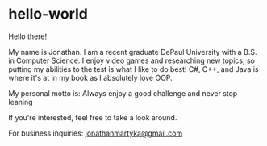 # hello-world

Hello there!

My name is Jonathan. I am a recent graduate DePaul University with a B.S. in Computer Science.
I enjoy video games and researching new topics, so putting my abilities to the test is what I like to do best!
C#, C++, and Java is where it's at in my book as I absolutely love OOP.

My personal motto is: Always enjoy a good challenge and never stop leaning

If you're interested, feel free to take a look around.


For business inquiries: jonathanmartyka@gmail.com
